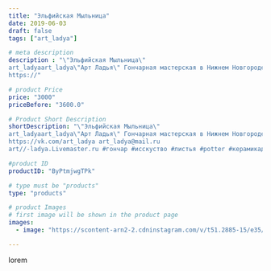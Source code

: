 ```yaml
---
title: "Эльфийская Мыльница"
date: 2019-06-03
draft: false
tags: ["art_ladya"]

# meta description
description : "\"Эльфийская Мыльница\" 
art_ladyaart_ladya\"Арт Ладья\" Гончарная мастерская в Нижнем Новгороде. Изготовление керамики и мастер//-классы по обучению. 
https://"

# product Price
price: "3000"
priceBefore: "3600.0"

# Product Short Description
shortDescription: "\"Эльфийская Мыльница\" 
art_ladyaart_ladya\"Арт Ладья\" Гончарная мастерская в Нижнем Новгороде. Изготовление керамики и мастер//-классы по обучению. 
https://vk.com/art_ladya art_ladya@mail.ru 
art//-ladya.Livemaster.ru #гончар #исскуство #листья #potter #керамикадляинтерьера #керамикаручнаяработа #гончарнаямастерская #керамиканазаказ #handmade #посудаизглины #керамика #гончарнаяпосуда #эксклюзивнаякерамика #dishes #decor #ceramicar #мыльница #claygoods #restaurant #earthenware #ceramic #design #elfish #soapdish #decanter #ceramicart #spa #эльфийскаямыльница #clay #авторскаякерамика"

#product ID
productID: "ByPtmjwgTPk"

# type must be "products"
type: "products"

# product Images
# first image will be shown in the product page
images:
  - image: "https://scontent-arn2-2.cdninstagram.com/v/t51.2885-15/e35/61462346_851086705256336_2965217477748960054_n.jpg?tp=1&_nc_ht=scontent-arn2-2.cdninstagram.com&_nc_cat=108&_nc_ohc=dZ3ZiyoStgEAX8S9EAF&ccb=7-4&oh=2f2a7954f203be5aeb0de33765df86be&oe=6084C09F&_nc_sid=86f79a&ig_cache_key=MjA1ODA2NDExNjU1OTQ1OTMwMA%3D%3D.2-ccb7-4"

---
```

lorem
